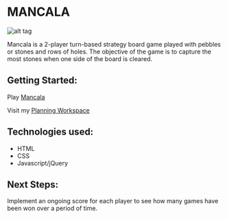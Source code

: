 # MANCALA
![alt tag](mancalaWireframe.png)

Mancala is a 2-player turn-based strategy board game played with pebbles or stones and rows of holes. The objective of the game is to capture the most stones when one side of the board is cleared. 

## Getting Started:
Play [Mancala](https://anessaa.github.io/Mancala/) 

Visit my [Planning Workspace](https://trello.com/b/gkNDa3o1/mancala)

## Technologies used:
- HTML
- CSS
- Javascript/jQuery

## Next Steps:
Implement an ongoing score for each player to see how many games have been won over a period of time.





